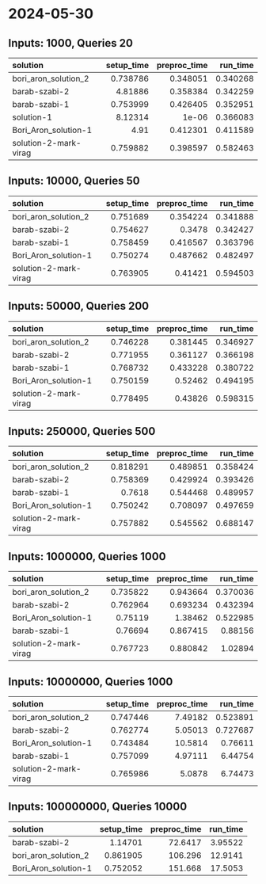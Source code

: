 # 2024-05-30

## Inputs: 1000, Queries 20

| solution              |   setup_time |   preproc_time |   run_time |
|:----------------------|-------------:|---------------:|-----------:|
| bori_aron_solution_2  |     0.738786 |       0.348051 |   0.340268 |
| barab-szabi-2         |     4.81886  |       0.358384 |   0.342259 |
| barab-szabi-1         |     0.753999 |       0.426405 |   0.352951 |
| solution-1            |     8.12314  |       1e-06    |   0.366083 |
| Bori_Aron_solution-1  |     4.91     |       0.412301 |   0.411589 |
| solution-2-mark-virag |     0.759882 |       0.398597 |   0.582463 |

## Inputs: 10000, Queries 50

| solution              |   setup_time |   preproc_time |   run_time |
|:----------------------|-------------:|---------------:|-----------:|
| bori_aron_solution_2  |     0.751689 |       0.354224 |   0.341888 |
| barab-szabi-2         |     0.754627 |       0.3478   |   0.342427 |
| barab-szabi-1         |     0.758459 |       0.416567 |   0.363796 |
| Bori_Aron_solution-1  |     0.750274 |       0.487662 |   0.482497 |
| solution-2-mark-virag |     0.763905 |       0.41421  |   0.594503 |

## Inputs: 50000, Queries 200

| solution              |   setup_time |   preproc_time |   run_time |
|:----------------------|-------------:|---------------:|-----------:|
| bori_aron_solution_2  |     0.746228 |       0.381445 |   0.346927 |
| barab-szabi-2         |     0.771955 |       0.361127 |   0.366198 |
| barab-szabi-1         |     0.768732 |       0.433228 |   0.380722 |
| Bori_Aron_solution-1  |     0.750159 |       0.52462  |   0.494195 |
| solution-2-mark-virag |     0.778495 |       0.43826  |   0.598315 |

## Inputs: 250000, Queries 500

| solution              |   setup_time |   preproc_time |   run_time |
|:----------------------|-------------:|---------------:|-----------:|
| bori_aron_solution_2  |     0.818291 |       0.489851 |   0.358424 |
| barab-szabi-2         |     0.758369 |       0.429924 |   0.393426 |
| barab-szabi-1         |     0.7618   |       0.544468 |   0.489957 |
| Bori_Aron_solution-1  |     0.750242 |       0.708097 |   0.497659 |
| solution-2-mark-virag |     0.757882 |       0.545562 |   0.688147 |

## Inputs: 1000000, Queries 1000

| solution              |   setup_time |   preproc_time |   run_time |
|:----------------------|-------------:|---------------:|-----------:|
| bori_aron_solution_2  |     0.735822 |       0.943664 |   0.370036 |
| barab-szabi-2         |     0.762964 |       0.693234 |   0.432394 |
| Bori_Aron_solution-1  |     0.75119  |       1.38462  |   0.522985 |
| barab-szabi-1         |     0.76694  |       0.867415 |   0.88156  |
| solution-2-mark-virag |     0.767723 |       0.880842 |   1.02894  |

## Inputs: 10000000, Queries 1000

| solution              |   setup_time |   preproc_time |   run_time |
|:----------------------|-------------:|---------------:|-----------:|
| bori_aron_solution_2  |     0.747446 |        7.49182 |   0.523891 |
| barab-szabi-2         |     0.762774 |        5.05013 |   0.727687 |
| Bori_Aron_solution-1  |     0.743484 |       10.5814  |   0.76611  |
| barab-szabi-1         |     0.757099 |        4.97111 |   6.44754  |
| solution-2-mark-virag |     0.765986 |        5.0878  |   6.74473  |

## Inputs: 100000000, Queries 10000

| solution             |   setup_time |   preproc_time |   run_time |
|:---------------------|-------------:|---------------:|-----------:|
| barab-szabi-2        |     1.14701  |        72.6417 |    3.95522 |
| bori_aron_solution_2 |     0.861905 |       106.296  |   12.9141  |
| Bori_Aron_solution-1 |     0.752052 |       151.668  |   17.5053  |